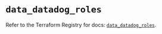 # `data_datadog_roles`

Refer to the Terraform Registry for docs: [`data_datadog_roles`](https://registry.terraform.io/providers/datadog/datadog/3.43.1/docs/data-sources/roles).
